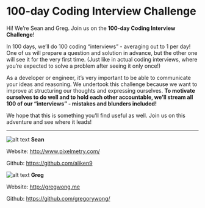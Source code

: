 # 100-day Coding Interview Challenge

Hi! We’re Sean and Greg. Join us on the **100-day Coding Interview Challenge**!

In 100 days, we’ll do 100 coding “interviews” - averaging out to 1 per day! One of us will prepare a question and solution in advance, but the other one will see it for the very first time. (Just like in actual coding interviews, where you’re expected to solve a problem after seeing it only once!)

As a developer or engineer, it’s very important to be able to communicate your ideas and reasoning. We undertook this challenge because we want to improve at structuring our thoughts and expressing ourselves. **To motivate ourselves to do well and to hold each other accountable, we’ll stream all 100 of our “interviews” - mistakes and blunders included!**

We hope that this is something you’ll find useful as well. Join us on this adventure and see where it leads!

---

![alt text](https://avatars0.githubusercontent.com/u/463262?v=3&s=100 "Sean") **Sean**

Website: http://www.pixelmetry.com/

Github: https://github.com/aliken9



![alt text](https://avatars3.githubusercontent.com/u/1437804?v=3&s=100 "Greg") **Greg**

Website: http://gregwong.me

Github: https://github.com/gregorywong/
